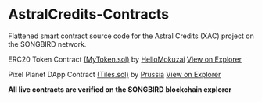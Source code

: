 # AstralCredits-Contracts
Flattened smart contract source code for the Astral Credits (XAC) project on the SONGBIRD network.

ERC20 Token Contract [(MyToken.sol)](https://github.com/HelloMokuzai/AstralCredits-Contracts/blob/main/AstralCredits.sol) by [HelloMokuzai](https://github.com/HelloMokuzai) 
[View on Explorer](https://songbird-explorer.flare.network/token/0x61b64c643fCCd6ff34Fc58C8ddff4579A89E2723)

Pixel Planet DApp Contract [(Tiles.sol)](https://github.com/HelloMokuzai/AstralCredits-Contracts/blob/main/Tiles.sol) by [Prussia](https://github.com/jetstream0) 
[View on Explorer](https://songbird-explorer.flare.network/address/0x93CA88Ee506096816414078664641C07aF731026)

**All live contracts are verified on the SONGBIRD blockchain explorer**
